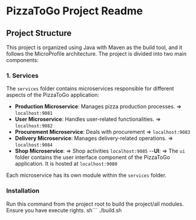 # PizzaToGo Project Readme

## Project Structure

This project is organized using Java with Maven as the build tool, and it follows the MicroProfile architecture. The project is divided into two main components:

### 1. Services

The `services` folder contains microservices responsible for different aspects of the PizzaToGo application:

- **Production Microservice**: Manages pizza production processes. => `localhost:9081`
- **User Microservice**: Handles user-related functionalities.  => `localhost:9082`
- **Procurement Microservice**: Deals with procurement => `localhost:9083`
- **Delivery Microservice**: Manages delivery-related operations. => `localhost:9084`
- **Shop Microservice**: => Shop activities `localhost:9085`
--**UI**: => The `ui` folder contains the user interface component of the PizzaToGo application. It is hosted at `localhost:9080`

Each microservice has its own module within the `services` folder.

### Installation

Run this command from the project root to build the project/all modules. 
Ensure you have execute rights. 
sh```
  ./build.sh
```




